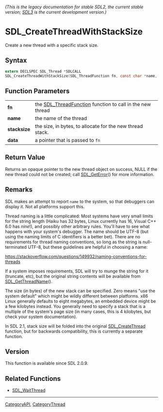 ###### (This is the legacy documentation for stable SDL2, the current stable version; [SDL3](https://wiki.libsdl.org/SDL3/) is the current development version.)
# SDL_CreateThreadWithStackSize

Create a new thread with a specific stack size.

## Syntax

```c
extern DECLSPEC SDL_Thread *SDLCALL
SDL_CreateThreadWithStackSize(SDL_ThreadFunction fn, const char *name, const size_t stacksize, void *data);

```

## Function Parameters

|                   |                                                                                 |
| ----------------- | ------------------------------------------------------------------------------- |
| **fn**            | the [SDL_ThreadFunction](SDL_ThreadFunction) function to call in the new thread |
| **name**          | the name of the thread                                                          |
| **stacksize**     | the size, in bytes, to allocate for the new thread stack.                       |
| **data**          | a pointer that is passed to `fn`                                                |

## Return Value

Returns an opaque pointer to the new thread object on success, NULL if the
new thread could not be created; call [SDL_GetError](SDL_GetError)() for
more information.

## Remarks

SDL makes an attempt to report `name` to the system, so that debuggers can
display it. Not all platforms support this.

Thread naming is a little complicated: Most systems have very small limits
for the string length (Haiku has 32 bytes, Linux currently has 16, Visual
C++ 6.0 has _nine_!), and possibly other arbitrary rules. You'll have to
see what happens with your system's debugger. The name should be UTF-8 (but
using the naming limits of C identifiers is a better bet). There are no
requirements for thread naming conventions, so long as the string is
null-terminated UTF-8, but these guidelines are helpful in choosing a name:

https://stackoverflow.com/questions/149932/naming-conventions-for-threads

If a system imposes requirements, SDL will try to munge the string for it
(truncate, etc), but the original string contents will be available from
[SDL_GetThreadName](SDL_GetThreadName)().

The size (in bytes) of the new stack can be specified. Zero means "use the
system default" which might be wildly different between platforms. x86
Linux generally defaults to eight megabytes, an embedded device might be a
few kilobytes instead. You generally need to specify a stack that is a
multiple of the system's page size (in many cases, this is 4 kilobytes, but
check your system documentation).

In SDL 2.1, stack size will be folded into the original
[SDL_CreateThread](SDL_CreateThread) function, but for backwards
compatibility, this is currently a separate function.

## Version

This function is available since SDL 2.0.9.

## Related Functions

* [SDL_WaitThread](SDL_WaitThread)

----
[CategoryAPI](CategoryAPI), [CategoryThread](CategoryThread)


